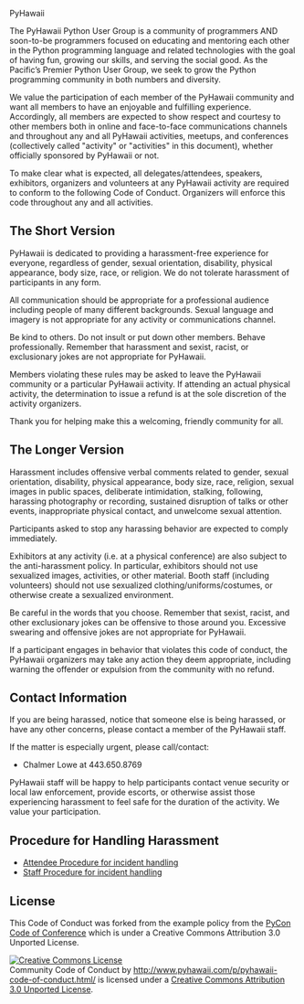 PyHawaii

The PyHawaii Python User Group is a community of programmers AND soon-to-be programmers focused on educating and mentoring each other in the Python programming language and related technologies with the goal of having fun, growing our skills, and serving the social good. As the Pacific’s Premier Python User Group, we seek to grow the Python programming community in both numbers and diversity. 

We value the participation of each member of the PyHawaii community and want all members to have an enjoyable and fulfilling experience. Accordingly, all members are expected to show respect and courtesy to other members both in online and face-to-face communications channels and throughout any and all PyHawaii activities, meetups, and conferences (collectively called "activity" or "activities" in this document), whether officially sponsored by PyHawaii or not.

To make clear what is expected, all delegates/attendees, speakers, exhibitors, organizers and volunteers at any PyHawaii activity are required to conform to the following Code of Conduct. Organizers will enforce this code throughout any and all activities.

The Short Version
-----------------

PyHawaii is dedicated to providing a harassment-free experience for everyone, regardless of gender, sexual orientation, disability, physical appearance, body size, race, or religion. We do not tolerate harassment of participants in any form.

All communication should be appropriate for a professional audience including people of many different backgrounds. Sexual language and imagery is not appropriate for any activity or communications channel.

Be kind to others. Do not insult or put down other members. Behave professionally. Remember that harassment and sexist, racist, or exclusionary jokes are not appropriate for PyHawaii.

Members violating these rules may be asked to leave the PyHawaii community or a particular PyHawaii activity. If attending an actual physical activity, the determination to issue a refund is at the sole discretion of the activity organizers.

Thank you for helping make this a welcoming, friendly community for all.

The Longer Version
------------------

Harassment includes offensive verbal comments related to gender, sexual orientation, disability, physical appearance, body size, race, religion, sexual images in public spaces, deliberate intimidation, stalking, following, harassing photography or recording, sustained disruption of talks or other events, inappropriate physical contact, and unwelcome sexual attention.

Participants asked to stop any harassing behavior are expected to comply immediately.

Exhibitors at any activity (i.e. at a physical conference) are also subject to the anti-harassment policy. In particular, exhibitors should not use sexualized images, activities, or other material. Booth staff (including volunteers) should not use sexualized clothing/uniforms/costumes, or otherwise create a sexualized environment.

Be careful in the words that you choose. Remember that sexist, racist, and other exclusionary jokes can be offensive to those around you. Excessive swearing and offensive jokes are not appropriate for PyHawaii.

If a participant engages in behavior that violates this code of conduct, the PyHawaii organizers may take any action they deem appropriate, including warning the offender or expulsion from the community with no refund.

Contact Information
-------------------

If you are being harassed, notice that someone else is being harassed, or have any other concerns, please contact a member of the PyHawaii staff.

If the matter is especially urgent, please call/contact:

- Chalmer Lowe at 443.650.8769

PyHawaii staff will be happy to help participants contact venue security or local law enforcement, provide escorts, or otherwise assist those experiencing harassment to feel safe for the duration of the activity. We value your participation.

Procedure for Handling Harassment
------------------------------------------
- [Attendee Procedure for incident handling](https://us.pycon.org/2013/about/code-of-conduct/harassment-incidents/)
- [Staff Procedure for incident handling](https://us.pycon.org/2013/about/code-of-conduct/harassment-incidents-staff/)

License
-------

This Code of Conduct was forked from the example policy from the [PyCon Code of Conference](https://github.com/python/pycon-code-of-conduct) which is under a Creative Commons Attribution 3.0 Unported License.

<a rel="license" href="http://creativecommons.org/licenses/by/3.0/"><img alt="Creative Commons License" style="border-width:0" src="http://i.creativecommons.org/l/by/3.0/88x31.png" /></a><br /><span xmlns:dct="http://purl.org/dc/terms/" href="http://purl.org/dc/dcmitype/Text" property="dct:title" rel="dct:type">Community Code of Conduct</span> by <a xmlns:cc="http://creativecommons.org/ns#" href="https://us.pycon.org/2013/about/code-of-conduct/" property="cc:attributionName" rel="cc:attributionURL">http://www.pyhawaii.com/p/pyhawaii-code-of-conduct.html/</a> is licensed under a <a rel="license" href="http://creativecommons.org/licenses/by/3.0/">Creative Commons Attribution 3.0 Unported License</a>.
